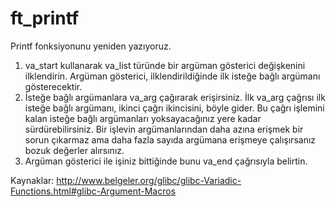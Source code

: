 # ft_printf
Printf fonksiyonunu yeniden yazıyoruz.

1. va_start kullanarak va_list türünde bir argüman gösterici değişkenini ilklendirin. Argüman gösterici, ilklendirildiğinde ilk isteğe bağlı argümanı gösterecektir.
2. İsteğe bağlı argümanlara va_arg çağırarak erişirsiniz. İlk va_arg çağrısı ilk isteğe bağlı argümanı, ikinci çağrı ikincisini, böyle gider.
Bu çağrı işlemini kalan isteğe bağlı argümanları yoksayacağınız yere kadar sürdürebilirsiniz. Bir işlevin argümanlarından daha azına erişmek bir sorun çıkarmaz ama daha fazla sayıda argümana erişmeye çalışırsanız bozuk değerler alırsınız.
3. Argüman gösterici ile işiniz bittiğinde bunu va_end çağrısıyla belirtin.


Kaynaklar: 
http://www.belgeler.org/glibc/glibc-Variadic-Functions.html#glibc-Argument-Macros